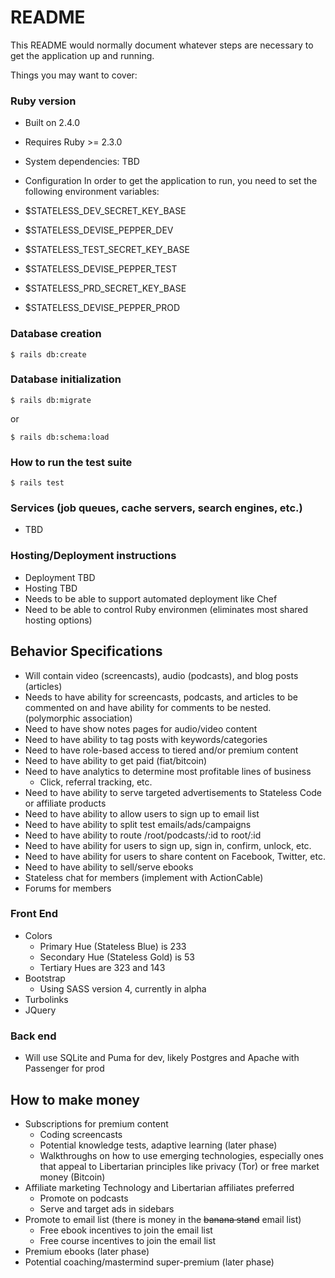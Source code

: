 # README

This README would normally document whatever steps are necessary to get the
application up and running.

Things you may want to cover:

### Ruby version
  * Built on 2.4.0
  * Requires Ruby >= 2.3.0

* System dependencies: TBD

* Configuration
  In order to get the application to run, you need to set the following environment variables:
* $STATELESS\_DEV\_SECRET\_KEY\_BASE
* $STATELESS\_DEVISE\_PEPPER\_DEV
* $STATELESS\_TEST\_SECRET\_KEY\_BASE
* $STATELESS\_DEVISE\_PEPPER\_TEST
* $STATELESS\_PRD\_SECRET\_KEY\_BASE
* $STATELESS\_DEVISE\_PEPPER\_PROD

### Database creation
```
$ rails db:create
```

### Database initialization
```
$ rails db:migrate
```

or

```
$ rails db:schema:load
```


### How to run the test suite

```
$ rails test
```

### Services (job queues, cache servers, search engines, etc.)

* TBD

### Hosting/Deployment instructions

* Deployment TBD
* Hosting TBD
* Needs to be able to support automated deployment like Chef
* Need to be able to control Ruby environmen (eliminates most shared hosting options)

## Behavior Specifications
  * Will contain video (screencasts), audio (podcasts), and blog posts (articles)
  * Needs to have ability for screencasts, podcasts, and articles to be commented on and have ability for comments to be nested. (polymorphic association)
  * Need to have show notes pages for audio/video content
  * Need to have ability to tag posts with keywords/categories
  * Need to have role-based access to tiered and/or premium content
  * Need to have ability to get paid (fiat/bitcoin)
  * Need to have analytics to determine most profitable lines of business
    * Click, referral tracking, etc.
  * Need to have ability to serve targeted advertisements to Stateless Code or affiliate products
  * Need to have ability to allow users to sign up to email list
  * Need to have ability to split test emails/ads/campaigns
  * Need to have ability to route /root/podcasts/:id to root/:id
  * Need to have ability for users to sign up, sign in, confirm, unlock, etc.
  * Need to have ability for users to share content on Facebook, Twitter, etc.
  * Need to have ability to sell/serve ebooks
  * Stateless chat for members (implement with ActionCable)
  * Forums for members


### Front End
  * Colors
    * Primary Hue (Stateless Blue) is 233
    * Secondary Hue (Stateless Gold) is 53
    * Tertiary Hues are 323 and 143
  * Bootstrap
    * Using SASS version 4, currently in alpha
  * Turbolinks
  * JQuery

### Back end
  * Will use SQLite and Puma for dev, likely Postgres and Apache with Passenger for prod

## How to make money
* Subscriptions for premium content
  * Coding screencasts
  * Potential knowledge tests, adaptive learning (later phase)
  * Walkthroughs on how to use emerging technologies, especially ones that appeal to Libertarian principles like privacy (Tor) or free market money (Bitcoin)
* Affiliate marketing Technology and Libertarian affiliates preferred
  * Promote on podcasts
  * Serve and target ads in sidebars
* Promote to email list (there is money in the ~~banana stand~~ email list)
  * Free ebook incentives to join the email list
  * Free course incentives to join the email list
* Premium ebooks (later phase)
* Potential coaching/mastermind super-premium (later phase)
